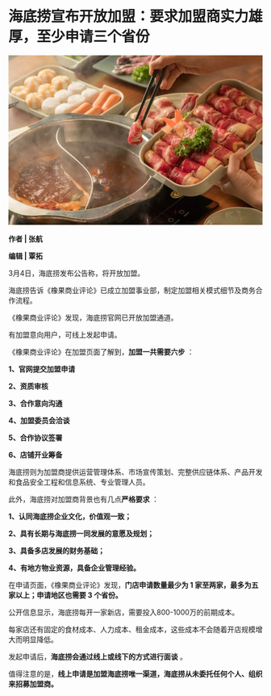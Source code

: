 # 海底捞宣布开放加盟：要求加盟商实力雄厚，至少申请三个省份

![eb467741aa92f4d26c7974c735da2fce.jpg](https://raw.githubusercontent.com/qqhsx/qqnews_image/main/2024/03/04/海底捞宣布开放加盟：要求加盟商实力雄厚，至少申请三个省份/eb467741aa92f4d26c7974c735da2fce.jpg)

**作者 | 张航**

**编辑 | 覃拓**

3月4日，海底捞发布公告称，将开放加盟。

海底捞告诉《橡果商业评论》已成立加盟事业部，制定加盟相关模式细节及商务合作流程。

《橡果商业评论》发现，海底捞官网已开放加盟通道。

有加盟意向用户，可线上发起申请。

《橡果商业评论》在加盟页面了解到，**加盟一共需要六步** ：

**1、官网提交加盟申请**

**2、资质审核**

**3、合作意向沟通**

**4、加盟委员会洽谈**

**5、合作协议签署**

**6、店铺开业筹备**

海底捞则为加盟商提供运营管理体系、市场宣传策划、完整供应链体系、产品开发和食品安全工程和信息系统、专业管理人员。

此外，海底捞对加盟商背景也有几点**严格要求** ：

**1、认同海底捞企业文化，价值观一致；**

**2、具有长期与海底捞一同发展的意愿及规划；**

**3、具备多店发展的财务基础；**

**4、有地方物业资源，具备企业管理经验。**

在申请页面，《橡果商业评论》发现，**门店申请数量最少为 1 家至两家，最多为五家以上；申请地区也需要 3 个省份。**

公开信息显示，海底捞每开一家新店，需要投入800-1000万的前期成本。

每家店还有固定的食材成本、人力成本、租金成本，这些成本不会随着开店规模增大而明显降低。

发起申请后，**海底捞会通过线上或线下的方式进行面谈** 。

值得注意的是，**线上申请是加盟海底捞唯一渠道，海底捞从未委托任何个人、组织来招募加盟商。**

